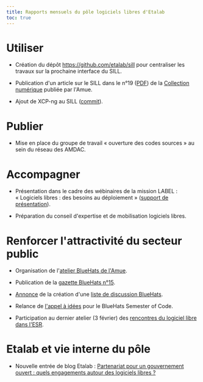 ```yaml
---
title: Rapports mensuels du pôle logiciels libres d'Etalab
toc: true
---
```


# Utiliser

- Création du dépôt https://github.com/etalab/sill pour centraliser les travaux sur la prochaine interface du SILL.

- Publication d'un article sur le SILL dans le n°19 ([PDF](https://www.amue.fr/fileadmin/amue/systeme-information/documents-publications/la-collection-numerique/N19__Les_veilles_fevrier_2022.pdf)) de la [Collection numérique](https://www.amue.fr/systeme-dinformation/metier/la-collection-numerique/) publiée par l'Amue.

- Ajout de XCP-ng au SILL ([commit](https://git.sr.ht/~etalab/sill/commit/9c6b7c967f27b81b306ea1d62258850330b763b5)).

# Publier

- Mise en place du groupe de travail « ouverture des codes sources » au sein du réseau des AMDAC.

# Accompagner

- Présentation dans le cadre des wébinaires de la mission LABEL : « Logiciels libres : des besoins au déploiement » ([support de présentation](https://speakerdeck.com/bluehats/de-lexpression-de-besoin-au-deploiement-et-a-la-maintenance-les-etapes-clefs-de-lappropriation-des-solutions-libres)).

- Préparation du conseil d'expertise et de mobilisation logiciels libres.

# Renforcer l'attractivité du secteur public

- Organisation de l'[atelier BlueHats de l'Amue](https://communs.numerique.gouv.fr/ateliers/amue-verslelibre/).

- Publication de la [gazette BlueHats n°15](https://communs.numerique.gouv.fr/gazette/bluehats_15/).

- [Annonce](https://twitter.com/codegouvfr/status/1496738979667873797) de la création d'une [liste de discussion BlueHats](https://lists.sr.ht/~etalab/bluehats).

- Relance de [l'appel à idées](https://communs.numerique.gouv.fr/bluehats/bluehats-semester-of-code/) pour le BlueHats Semester of Code.

- Participation au dernier atelier (3 février) des [rencontres du logiciel libre dans l'ESR](https://www.ouvrirlascience.fr/rencontres-sur-les-enjeux-du-logiciel-libre-dans-la-recherche-ouvrir-et-promouvoir-les-codes-sources-produits-par-la-recherche/).

# Etalab et vie interne du pôle

- Nouvelle entrée de blog Etalab : [Partenariat pour un gouvernement ouvert : quels engagements autour des logiciels libres ?](https://www.etalab.gouv.fr/partenariat-pour-un-gouvernement-ouvert-quels-engagements-autour-des-logiciels-libres)
